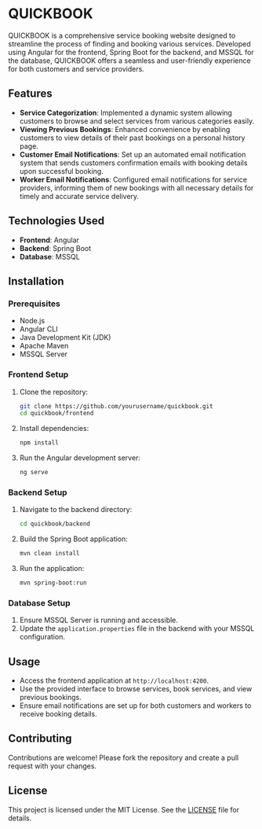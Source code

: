 # QUICKBOOK

QUICKBOOK is a comprehensive service booking website designed to streamline the process of finding and booking various services. Developed using Angular for the frontend, Spring Boot for the backend, and MSSQL for the database, QUICKBOOK offers a seamless and user-friendly experience for both customers and service providers.

## Features

- **Service Categorization**: Implemented a dynamic system allowing customers to browse and select services from various categories easily.
- **Viewing Previous Bookings**: Enhanced convenience by enabling customers to view details of their past bookings on a personal history page.
- **Customer Email Notifications**: Set up an automated email notification system that sends customers confirmation emails with booking details upon successful booking.
- **Worker Email Notifications**: Configured email notifications for service providers, informing them of new bookings with all necessary details for timely and accurate service delivery.

## Technologies Used

- **Frontend**: Angular
- **Backend**: Spring Boot
- **Database**: MSSQL

## Installation

### Prerequisites

- Node.js
- Angular CLI
- Java Development Kit (JDK)
- Apache Maven
- MSSQL Server

### Frontend Setup

1. Clone the repository:
    ```bash
    git clone https://github.com/yourusername/quickbook.git
    cd quickbook/frontend
    ```

2. Install dependencies:
    ```bash
    npm install
    ```

3. Run the Angular development server:
    ```bash
    ng serve
    ```

### Backend Setup

1. Navigate to the backend directory:
    ```bash
    cd quickbook/backend
    ```

2. Build the Spring Boot application:
    ```bash
    mvn clean install
    ```

3. Run the application:
    ```bash
    mvn spring-boot:run
    ```

### Database Setup

1. Ensure MSSQL Server is running and accessible.
2. Update the `application.properties` file in the backend with your MSSQL configuration.

## Usage

- Access the frontend application at `http://localhost:4200`.
- Use the provided interface to browse services, book services, and view previous bookings.
- Ensure email notifications are set up for both customers and workers to receive booking details.

## Contributing

Contributions are welcome! Please fork the repository and create a pull request with your changes.

## License

This project is licensed under the MIT License. See the [LICENSE](LICENSE) file for details.
